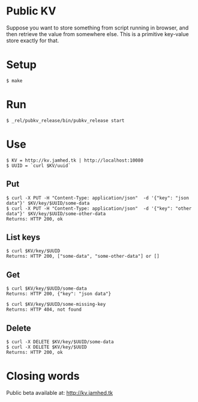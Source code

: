 Public KV
=========

Suppose you want to store something from script running in browser, and then retrieve
the value from somewhere else. This is a primitive key-value store exactly for that.

Setup
=====
```
$ make
```

Run
===
```
$ _rel/pubkv_release/bin/pubkv_release start
```

Use
===
```
$ KV = http://kv.jamhed.tk | http://localhost:10080
$ UUID = `curl $KV/uuid`
```

Put
---
```
$ curl -X PUT -H "Content-Type: application/json"  -d '{"key": "json data"}' $KV/key/$UUID/some-data
$ curl -X PUT -H "Content-Type: application/json"  -d '{"key": "other data"}' $KV/key/$UUID/some-other-data
Returns: HTTP 200, ok
```

List keys
----------
```
$ curl $KV/key/$UUID
Returns: HTTP 200, ["some-data", "some-other-data"] or []
```

Get
---
```
$ curl $KV/key/$UUID/some-data
Returns: HTTP 200, {"key": "json data"}
```
```
$ curl $KV/key/$UUID/some-missing-key
Returns: HTTP 404, not found
```

Delete
------
```
$ curl -X DELETE $KV/key/$UUID/some-data
$ curl -X DELETE $KV/key/$UUID
Returns: HTTP 200, ok 
```

Closing words
=============

Public beta available at: http://kv.jamhed.tk
